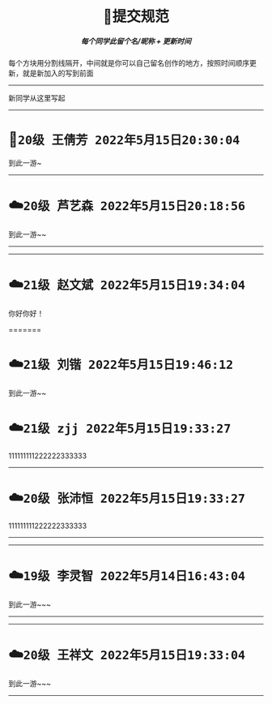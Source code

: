 <h1 align="center"> 🚀提交规范 </h1>
<h5 align="center">每个同学此留个名/昵称 + 更新时间</h5>
每个方块用分割线隔开，中间就是你可以自己留名创作的地方，按照时间顺序更新，就是新加入的写到前面

---

新同学从这里写起


------



# 🎨`20级 王倩芳 2022年5月15日20:30:04`

到此一游~

------

# ☁️`20级 芦艺森 2022年5月15日20:18:56` 

到此一游~~

------------

---------



# ☁️`21级 赵文斌 2022年5月15日19:34:04` 
你好你好！

=======

# ☁️`21级 刘锴 2022年5月15日19:46:12` 
到此一游~~

# ☁️`21级 zjj 2022年5月15日19:33:27` 
111111111222222333333

---
# ☁️`20级 张沛恒 2022年5月15日19:33:27` 
111111111222222333333

---

---

# ☁️`19级 李灵智 2022年5月14日16:43:04`

到此一游~~~

---

---

# ☁️`20级 王祥文 2022年5月15日19:33:04`

到此一游~~~

---
